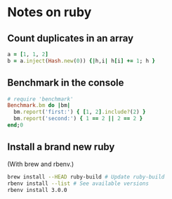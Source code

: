 # Notes on ruby

## Count duplicates in an array

```ruby
a = [1, 1, 2]
b = a.inject(Hash.new(0)) {|h,i| h[i] += 1; h }
```

## Benchmark in the console

```ruby
# require 'benchmark'
Benchmark.bm do |bm|
  bm.report('first:') { [1, 2].include?(2) }
  bm.report('second:') { 1 == 2 || 2 == 2 }
end;0
```

## Install a brand new ruby

(With brew and rbenv.)

```bash
brew install --HEAD ruby-build # Update ruby-build
rbenv install --list # See available versions
rbenv install 3.0.0
```
